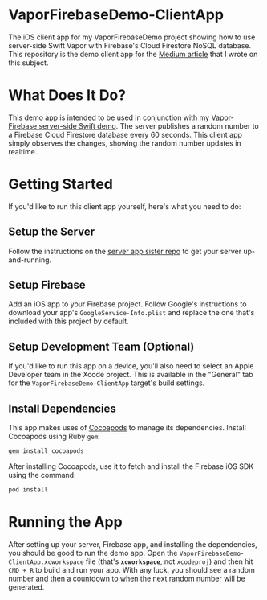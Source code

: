# VaporFirebaseDemo-ClientApp
The iOS client app for my VaporFirebaseDemo project showing how to use server-side Swift Vapor with Firebase's Cloud Firestore NoSQL database. This repository is the demo client app for the [Medium article](https://medium.com/rocket-fuel/getting-started-with-firebase-for-server-side-swift-93c11098702a) that I wrote on this subject.

# What Does It Do?
This demo app is intended to be used in conjunction with my [Vapor-Firebase server-side Swift demo](https://github.com/tylermilner/VaporFirebaseDemo). The server publishes a random number to a Firebase Cloud Firestore database every 60 seconds. This client app simply observes the changes, showing the random number updates in realtime.

# Getting Started
If you'd like to run this client app yourself, here's what you need to do:

## Setup the Server
Follow the instructions on the [server app sister repo](https://github.com/tylermilner/VaporFirebaseDemo) to get your server up-and-running.

## Setup Firebase
Add an iOS app to your Firebase project. Follow Google's instructions to download your app's `GoogleService-Info.plist` and replace the one that's included with this project by default.

## Setup Development Team (Optional)
If you'd like to run this app on a device, you'll also need to select an Apple Developer team in the Xcode project. This is available in the "General" tab for the `VaporFirebaseDemo-ClientApp` target's build settings.

## Install Dependencies
This app makes uses of [Cocoapods](https://cocoapods.org/) to manage its dependencies. Install Cocoapods using Ruby `gem`:
```bash
gem install cocoapods
```

After installing Cocoapods, use it to fetch and install the Firebase iOS SDK using the command:
```bash
pod install
```

# Running the App
After setting up your server, Firebase app, and installing the dependencies, you should be good to run the demo app. Open the `VaporFirebaseDemo-ClientApp.xcworkspace` file (that's **`xcworkspace`**, not `xcodeproj`) and then hit `CMD + R` to build and run your app. With any luck, you should see a random number and then a countdown to when the next random number will be generated.
